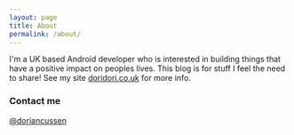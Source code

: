 ```yaml
---
layout: page
title: About
permalink: /about/
---
```


I'm a UK based Android developer who is interested in building things that have a positive impact on peoples lives. This blog is for stuff I feel the need to share! See my site [doridori.co.uk](http://doridori.co.uk) for more info.

### Contact me

[@doriancussen](https://twitter.com/doriancussen)